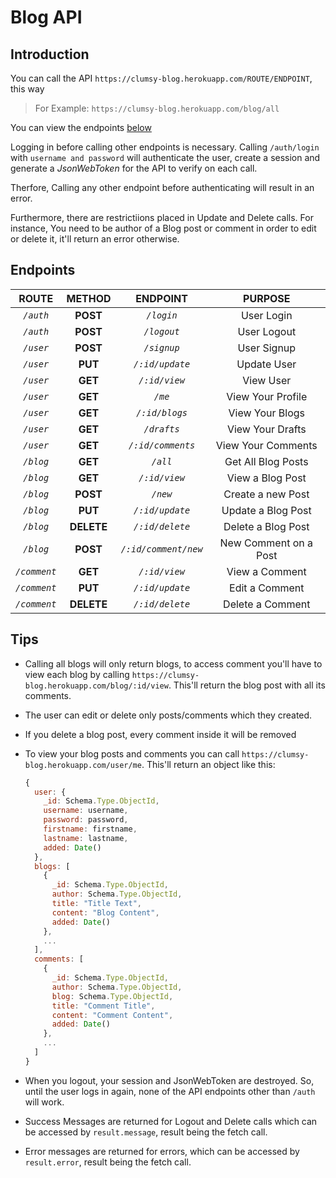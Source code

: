 # Blog API

## Introduction

You can call the API `https://clumsy-blog.herokuapp.com/ROUTE/ENDPOINT`, this way
> For Example: `https://clumsy-blog.herokuapp.com/blog/all`

You can view the endpoints [below](#endpoints)

Logging in before calling other endpoints is necessary. Calling `/auth/login` with `username and password` will authenticate the user, create a session and generate a *JsonWebToken* for the API to verify on each call.

Therfore, Calling any other endpoint before authenticating will result in an error.  


Furthermore, there are restrictiions placed in Update and Delete calls. For instance, You need to be author of a Blog post or comment in order to edit or delete it, it'll return an error otherwise.

## Endpoints

ROUTE | METHOD | ENDPOINT | PURPOSE
:------:|:--------:|:----------:|:------------:
*`/auth`*| **POST** | *`/login`* | User Login
*`/auth`*| **POST** | *`/logout`* | User Logout
*`/user`*| **POST** | *`/signup`* | User Signup
*`/user`*| **PUT** | *`/:id/update`* | Update User
*`/user`*| **GET** | *`/:id/view`* | View User
*`/user`*| **GET** | *`/me`* | View Your Profile
*`/user`*| **GET** | *`/:id/blogs`* | View Your Blogs
*`/user`*| **GET** | *`/drafts`* | View Your Drafts
*`/user`*| **GET** | *`/:id/comments`* | View Your Comments
*`/blog`*| **GET** | *`/all`* | Get All Blog Posts
*`/blog`*| **GET** | *`/:id/view`* | View a Blog Post
*`/blog`*| **POST** | *`/new`* | Create a new Post
*`/blog`*| **PUT** | *`/:id/update`* | Update a Blog Post
*`/blog`*| **DELETE** | *`/:id/delete`* | Delete a Blog Post
*`/blog`*| **POST** | *`/:id/comment/new`* | New Comment on a Post
*`/comment`*| **GET** | *`/:id/view`* | View a Comment
*`/comment`*| **PUT** | *`/:id/update`* | Edit a Comment
*`/comment`*| **DELETE** | *`/:id/delete`* | Delete a Comment

## Tips

* Calling all blogs will only return blogs, to access comment you'll have to view each blog by calling `https://clumsy-blog.herokuapp.com/blog/:id/view`. This'll return the blog post with all its comments.
* The user can edit or delete only posts/comments which they created.
* If you delete a blog post, every comment inside it will be removed
* To view your blog posts and comments you can call `https://clumsy-blog.herokuapp.com/user/me`. This'll return an object like this:

  ```js
  {
    user: {
      _id: Schema.Type.ObjectId,
      username: username,
      password: password,
      firstname: firstname,
      lastname: lastname,
      added: Date()
    },
    blogs: [
      {
        _id: Schema.Type.ObjectId,
        author: Schema.Type.ObjectId,
        title: "Title Text",
        content: "Blog Content",
        added: Date()
      },
      ...
    ],
    comments: [
      {
        _id: Schema.Type.ObjectId,
        author: Schema.Type.ObjectId,
        blog: Schema.Type.ObjectId,
        title: "Comment Title",
        content: "Comment Content",
        added: Date()
      },
      ...
    ]
  }
  ```

* When you logout, your session and JsonWebToken are destroyed. So, until the user logs in again, none of the API endpoints other than `/auth` will work.
* Success Messages are returned for Logout and Delete calls which can be accessed by `result.message`, result being the fetch call.
* Error messages are returned for errors, which can be accessed by `result.error`, result being the fetch call.
